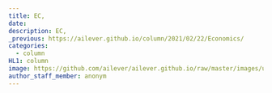 ```yaml
---
title: EC, 
date:
description: EC, 
_previous: https://ailever.github.io/column/2021/02/22/Economics/
categories:
  - column
HL1: column
image: https://github.com/ailever/ailever.github.io/raw/master/images/unsplash/gray_Economics.png
author_staff_member: anonym
---
```

